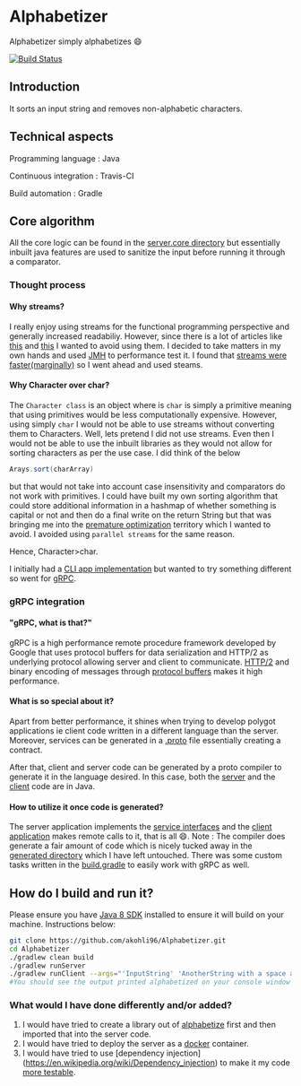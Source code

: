 # Alphabetizer

 Alphabetizer simply alphabetizes :smile:
 
[![Build Status](https://travis-ci.com/akohli96/Alphabetizer.svg?branch=master)](https://travis-ci.com/akohli96/Alphabetizer)

## Introduction

   It sorts an input string and removes non-alphabetic characters.

## Technical aspects

Programming language : Java

Continuous integration : Travis-CI

Build automation : Gradle

## Core algorithm

All the core logic can be found in the [server.core directory](src/main/java/server/core)
but essentially inbuilt java features are used to sanitize the input before running it through a comparator.

### Thought process

#### Why streams?
I really enjoy using streams for the functional programming perspective and generally increased readabiliy.
However, since there is a lot of articles like [this](https://jaxenter.com/java-performance-tutorial-how-fast-are-the-java-8-streams-118830.html) and [this](https://blog.overops.com/benchmark-how-java-8-lambdas-and-streams-can-make-your-code-5-times-slower/) I wanted to avoid using them.
I decided to take matters in my own hands and used [JMH](https://openjdk.java.net/projects/code-tools/jmh/) to performance test it.
I found that [streams were faster(marginally)](src/main/resources/performance.txt) so I went ahead and used steams.

#### Why Character over char?
The ```Character class``` is an object where is ```char``` is simply a primitive meaning that using primitives would be less computationally expensive.
However, using simply ```char``` I would not be able to use streams without converting them to Characters.
Well, lets pretend I did not use streams. Even then I would not be able to use the inbuilt libraries as they would not allow for sorting characters as per the use case. I did think of the below
``` java
Arays.sort(charArray)
```
but that would not take into account case insensitivity and comparators do not work with primitives. I could have built my own sorting algorithm that could store additional information in a hashmap of whether something is capital or not and then do a final write on the return String but that was bringing me into the [premature optimization](https://stackify.com/premature-optimization-evil/) territory which I wanted to avoid. I avoided using ```parallel streams``` for the same reason.

Hence, Character>char.

I initially had a [CLI app implementation](https://github.com/akohli96/Alphabetizer/tree/f009943924b9bfe3304e9b4b619865f396685789) but wanted to try something different so went for [gRPC](https://grpc.io/).

### gRPC integration

#### "gRPC, what is that?"
gRPC is a high performance remote procedure framework developed by Google that uses protocol buffers for data serialization and HTTP/2 as underlying protocol allowing server and client to communicate.
[HTTP/2](https://developers.google.com/web/fundamentals/performance/http2/) and binary encoding of messages through [protocol buffers](https://developers.google.com/protocol-buffers/) makes it high performance.

#### What is so special about it?
Apart from better performance, it shines when trying to develop polygot applications ie client code written in a different language than the server.
Moreover, services can be generated in a [.proto](src/main/proto/alphabetize.proto) file essentially creating a contract.

After that, client and server code can be generated by a proto compiler to generate it in the language desired.
In this case, both the [server](src/main/java/server) and the [client](src/main/java/client) code are in Java.

#### How to utilize it once code is generated?
The server application implements the [service interfaces](src/main/java/server/grpc/AlphabetizeGrpcImpl.java) and the [client application](src/main/java/client/grpc/AlphabetizerClient.java) makes remote calls to it, that is all :smile:. 
Note : The compiler does generate a fair amount of code which is nicely tucked away in the [generated directory](src/generated) which I have left untouched.
There was some custom tasks written in the [build.gradle](build.gradle) to easily work with gRPC as well.
## How do I build and run it?

Please ensure you have [Java 8 SDK](https://www.oracle.com/technetwork/java/javase/downloads/jdk8-downloads-2133151.html) installed to ensure it will build on your machine.
Instructions below:
```bash
git clone https://github.com/akohli96/Alphabetizer.git
cd Alphabetizer
./gradlew clean build 
./gradlew runServer
./gradlew runClient --args="'InputString' 'AnotherString with a space and a number 1'" #Different window
#You should see the output printed alphabetized on your console window where the client is running.
```

### What would I have done differently and/or added?

1. I would have tried to create a library out of [alphabetize](src/main/java/server/core) first and then imported that into the server code.
2. I would have tried to deploy the server as a [docker](https://www.docker.com/) container.
3. I would have tried to use [dependency injection] (https://en.wikipedia.org/wiki/Dependency_injection) to make it my code [more testable](src/test/java).